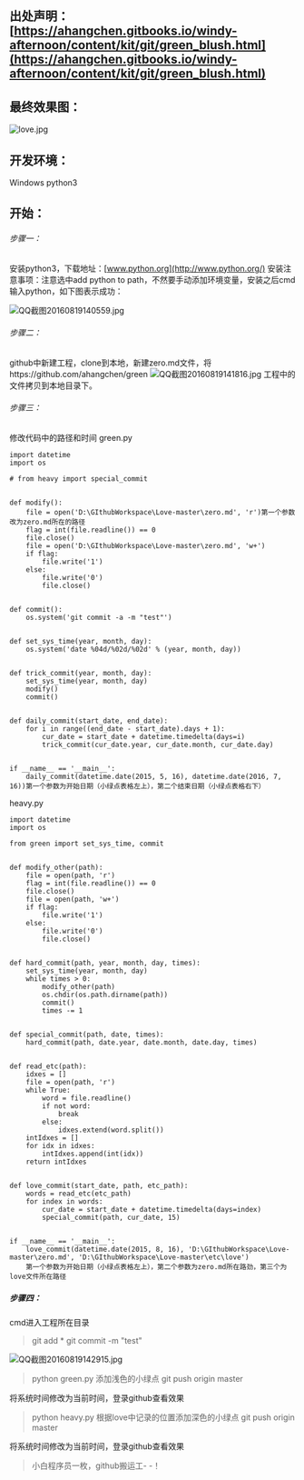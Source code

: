 
## 出处声明：[https://ahangchen.gitbooks.io/windy-afternoon/content/kit/git/green_blush.html](https://ahangchen.gitbooks.io/windy-afternoon/content/kit/git/green_blush.html)
## 最终效果图：

![love.jpg](http://upload-images.jianshu.io/upload_images/2761819-b8475fb1e47d1630.jpg?imageMogr2/auto-orient/strip%7CimageView2/2/w/1240)
## 开发环境：
Windows
python3
## 开始：
###### 步骤一：
安装python3，下载地址：[www.python.org](http://www.python.org/)
安装注意事项：注意选中add python to path，不然要手动添加环境变量，安装之后cmd输入python，如下图表示成功：

![QQ截图20160819140559.jpg](http://upload-images.jianshu.io/upload_images/2761819-6567869606030c83.jpg?imageMogr2/auto-orient/strip%7CimageView2/2/w/1240)
###### 步骤二：
github中新建工程，clone到本地，新建zero.md文件，将https://github.com/ahangchen/green
![QQ截图20160819141816.jpg](http://upload-images.jianshu.io/upload_images/2761819-c44874576b641357.jpg?imageMogr2/auto-orient/strip%7CimageView2/2/w/1240)
工程中的文件拷贝到本地目录下。
###### 步骤三：
修改代码中的路径和时间
green.py
```
import datetime
import os

# from heavy import special_commit


def modify():
    file = open('D:\GIthubWorkspace\Love-master\zero.md', 'r')第一个参数改为zero.md所在的路径
    flag = int(file.readline()) == 0
    file.close()
    file = open('D:\GIthubWorkspace\Love-master\zero.md', 'w+')
    if flag:
        file.write('1')
    else:
        file.write('0')
        file.close()


def commit():
    os.system('git commit -a -m "test"')


def set_sys_time(year, month, day):
    os.system('date %04d/%02d/%02d' % (year, month, day))


def trick_commit(year, month, day):
    set_sys_time(year, month, day)
    modify()
    commit()


def daily_commit(start_date, end_date):
    for i in range((end_date - start_date).days + 1):
        cur_date = start_date + datetime.timedelta(days=i)
        trick_commit(cur_date.year, cur_date.month, cur_date.day)


if __name__ == '__main__':
    daily_commit(datetime.date(2015, 5, 16), datetime.date(2016, 7, 16))第一个参数为开始日期（小绿点表格左上），第二个结束日期（小绿点表格右下）

```
heavy.py
```
import datetime
import os

from green import set_sys_time, commit


def modify_other(path):
    file = open(path, 'r')
    flag = int(file.readline()) == 0
    file.close()
    file = open(path, 'w+')
    if flag:
        file.write('1')
    else:
        file.write('0')
        file.close()


def hard_commit(path, year, month, day, times):
    set_sys_time(year, month, day)
    while times > 0:
        modify_other(path)
        os.chdir(os.path.dirname(path))
        commit()
        times -= 1


def special_commit(path, date, times):
    hard_commit(path, date.year, date.month, date.day, times)


def read_etc(path):
    idxes = []
    file = open(path, 'r')
    while True:
        word = file.readline()
        if not word:
            break
        else:
            idxes.extend(word.split())
    intIdxes = []
    for idx in idxes:
        intIdxes.append(int(idx))
    return intIdxes


def love_commit(start_date, path, etc_path):
    words = read_etc(etc_path)
    for index in words:
        cur_date = start_date + datetime.timedelta(days=index)
        special_commit(path, cur_date, 15)


if __name__ == '__main__':
    love_commit(datetime.date(2015, 8, 16), 'D:\GIthubWorkspace\Love-master\zero.md', 'D:\GIthubWorkspace\Love-master\etc\love')
	第一个参数为开始日期（小绿点表格左上），第二个参数为zero.md所在路劲，第三个为love文件所在路径
```
##### 步骤四：
cmd进入工程所在目录
>git add *
>git commit -m "test"

![QQ截图20160819142915.jpg](http://upload-images.jianshu.io/upload_images/2761819-e5b88676ca563df2.jpg?imageMogr2/auto-orient/strip%7CimageView2/2/w/1240)
>python green.py 添加浅色的小绿点
>git push origin master

将系统时间修改为当前时间，登录github查看效果
>python heavy.py 根据love中记录的位置添加深色的小绿点
>git push origin master

将系统时间修改为当前时间，登录github查看效果

>小白程序员一枚，github搬运工- -！


